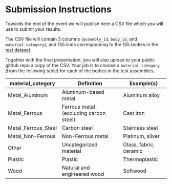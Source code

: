 # Submission Instructions

Towards the end of the event we will publish here a CSV file which you will use to submit your results.

The CSV file will contain 3 columns (`assembly_id`, `body_id`, and `material_category`), and 155 lines corresponding to the 155 bodies in the [test dataset](../dataset/test_data).

Together with the final presentation, you will also upload to your public github repo a copy of the CSV.
Your job is to choose a `material_category` (from the following table) for each of the bodies in the test assemblies.

| **material_category**     | **Definition**                           	| **Example(s)**         	|
|---------------------------|------------------------------------------	|------------------------	|
| Metal_Aluminum          	 | Aluminum-based metal                     	| Aluminum alloy         	|
| Metal_Ferrous           	 | Ferrous metal (excluding carbon   steel) 	| Cast iron              	|
| Metal_Ferrous_Steel     	 | Carbon steel                             	| Stainless steel        	|
| Metal_Non-Ferrous       	 | Non-Ferrous metal                        	| Platinum, silver       	|
| Other                   	 | Uncategorized material                   	| Glass, fabric, ceramic 	|
| Plastic                 	 | Plastic                                  	| Thermoplastic          	|
| Wood                    	 | Natural and engineered wood              	| Softwood               	|